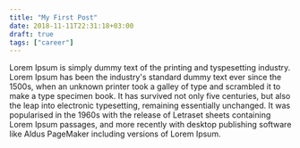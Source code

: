 ```yaml
---
title: "My First Post"
date: 2018-11-11T22:31:18+03:00
draft: true
tags: ["career"]
---
```


Lorem Ipsum is simply dummy text of the printing and tyspesetting industry. Lorem Ipsum has been the industry's standard dummy text ever since the 1500s, when an unknown printer took a galley of type and scrambled it to make a type specimen book. It has survived not only five centuries, but also the leap into electronic typesetting, remaining essentially unchanged. It was popularised in the 1960s with the release of Letraset sheets containing Lorem Ipsum passages, and more recently with desktop publishing software like Aldus PageMaker including versions of Lorem Ipsum.